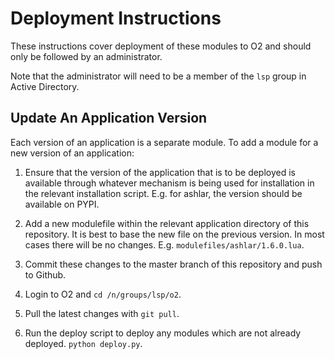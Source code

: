 # Deployment Instructions

These instructions cover deployment of these modules to O2 and should only be followed by an administrator.

Note that the administrator will need to be a member of the `lsp` group in Active Directory.

## Update An Application Version

Each version of an application is a separate module. To add a module for a new version of an application:

1. Ensure that the version of the application that is to be deployed is available through whatever mechanism is being used for installation in the relevant installation script. E.g. for ashlar, the version should be available on PYPI.

2. Add a new modulefile within the relevant application directory of this repository. It is best to base the new file on the previous version. In most cases there will be no changes. E.g. `modulefiles/ashlar/1.6.0.lua`.

3. Commit these changes to the master branch of this repository and push to Github.

4. Login to O2 and `cd /n/groups/lsp/o2`.

5. Pull the latest changes with `git pull`.

6. Run the deploy script to deploy any modules which are not already deployed. `python deploy.py`.
